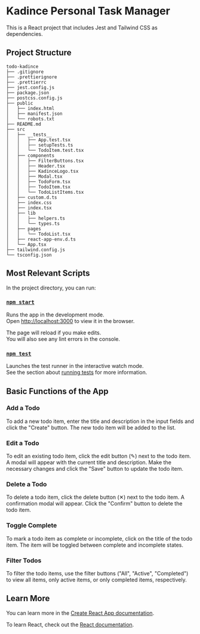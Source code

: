 # Kadince Personal Task Manager

This is a React project that includes Jest and Tailwind CSS as dependencies.

## Project Structure

```
todo-kadince
├── .gitignore
├── .prettierignore
├── .prettierrc
├── jest.config.js
├── package.json
├── postcss.config.js
├── public
│   ├── index.html
│   ├── manifest.json
│   └── robots.txt
├── README.md
├── src
│   ├── __tests__
│   │   ├── App.test.tsx
│   │   ├── setupTests.ts
│   │   └── TodoItem.test.tsx
│   ├── components
│   │   ├── FilterButtons.tsx
│   │   ├── Header.tsx
│   │   ├── KadinceLogo.tsx
│   │   ├── Modal.tsx
│   │   ├── TodoForm.tsx
│   │   ├── TodoItem.tsx
│   │   └── TodoListItems.tsx
│   ├── custom.d.ts
│   ├── index.css
│   ├── index.tsx
│   ├── lib
│   │   ├── helpers.ts
│   │   └── types.ts
│   ├── pages
│   │   └── TodoList.tsx
│   ├── react-app-env.d.ts
│   └── App.tsx
├── tailwind.config.js
└── tsconfig.json
```

## Most Relevant Scripts

In the project directory, you can run:

### [`npm start`](command:_github.copilot.openSymbolFromReferences?%5B%22%22%2C%5B%7B%22uri%22%3A%7B%22scheme%22%3A%22file%22%2C%22authority%22%3A%22%22%2C%22path%22%3A%22%2Fhome%2Flucascq%2FLucas%2FProjects%2Ftodo-kadince%2Fpublic%2Findex.html%22%2C%22query%22%3A%22%22%2C%22fragment%22%3A%22%22%7D%2C%22pos%22%3A%7B%22line%22%3A38%2C%22character%22%3A37%7D%7D%5D%2C%22bde5e623-799b-4586-b7c3-ee579bf8d7f2%22%5D "Go to definition")

Runs the app in the development mode.\
Open [http://localhost:3000](http://localhost:3000) to view it in the browser.

The page will reload if you make edits.\
You will also see any lint errors in the console.

### [`npm test`](command:_github.copilot.openSymbolFromReferences?%5B%22%22%2C%5B%7B%22uri%22%3A%7B%22scheme%22%3A%22file%22%2C%22authority%22%3A%22%22%2C%22path%22%3A%22%2Fhome%2Flucascq%2FLucas%2FProjects%2Ftodo-kadince%2Fsrc%2F__tests__%2FApp.test.tsx%22%2C%22query%22%3A%22%22%2C%22fragment%22%3A%22%22%7D%2C%22pos%22%3A%7B%22line%22%3A109%2C%22character%22%3A1%7D%7D%5D%2C%22bde5e623-799b-4586-b7c3-ee579bf8d7f2%22%5D "Go to definition")

Launches the test runner in the interactive watch mode.\
See the section about [running tests](https://facebook.github.io/create-react-app/docs/running-tests) for more information.


## Basic Functions of the App

### Add a Todo

To add a new todo item, enter the title and description in the input fields and click the "Create" button. The new todo item will be added to the list.

### Edit a Todo

To edit an existing todo item, click the edit button (✎) next to the todo item. A modal will appear with the current title and description. Make the necessary changes and click the "Save" button to update the todo item.

### Delete a Todo

To delete a todo item, click the delete button (✕) next to the todo item. A confirmation modal will appear. Click the "Confirm" button to delete the todo item.

### Toggle Complete

To mark a todo item as complete or incomplete, click on the title of the todo item. The item will be toggled between complete and incomplete states.

### Filter Todos

To filter the todo items, use the filter buttons ("All", "Active", "Completed") to view all items, only active items, or only completed items, respectively.

## Learn More

You can learn more in the [Create React App documentation](https://facebook.github.io/create-react-app/docs/getting-started).

To learn React, check out the [React documentation](https://reactjs.org/).